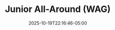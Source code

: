 ---
weight: 100
title: "Junior All-Around (WAG)"
description: "2025 AA scores for all meets"
icon: "article"
date: "2025-10-19T22:16:46-05:00"
lastmod: "2025-10-19T22:16:46-05:00"
draft: false
toc: true
---